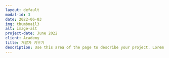 ```yaml
---
layout: default
modal-id: 3
date: 2022-06-03
img: thumbnail3
alt: image-alt
project-date: June 2022
client: Academy
title: 개발자 키우기
description: Use this area of the page to describe your project. Lorem ipsum dolor sit amet, consectetur adipisicing elit. Mollitia neque assumenda ipsam nihil, molestias magnam, recusandae quos quis inventore quisquam velit asperiores, vitae? Reprehenderit soluta, eos quod consequuntur itaque. Nam.
---
```

